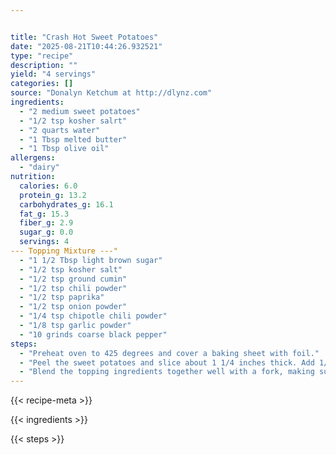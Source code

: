 ```yaml
---


title: "Crash Hot Sweet Potatoes"
date: "2025-08-21T10:44:26.932521"
type: "recipe"
description: ""
yield: "4 servings"
categories: []
source: "Donalyn Ketchum at http://dlynz.com"
ingredients:
  - "2 medium sweet potatoes"
  - "1/2 tsp kosher salrt"
  - "2 quarts water"
  - "1 Tbsp melted butter"
  - "1 Tbsp olive oil"
allergens:
  - "dairy"
nutrition:
  calories: 6.0
  protein_g: 13.2
  carbohydrates_g: 16.1
  fat_g: 15.3
  fiber_g: 2.9
  sugar_g: 0.0
  servings: 4
--- Topping Mixture ---"
  - "1 1/2 Tbsp light brown sugar"
  - "1/2 tsp kosher salt"
  - "1/2 tsp ground cumin"
  - "1/2 tsp chili powder"
  - "1/2 tsp paprika"
  - "1/2 tsp onion powder"
  - "1/4 tsp chipotle chili powder"
  - "1/8 tsp garlic powder"
  - "10 grinds coarse black pepper"
steps:
  - "Preheat oven to 425 degrees and cover a baking sheet with foil."
  - "Peel the sweet potatoes and slice about 1 1/4 inches thick. Add 1/2 tsp salt to water in a saucepan and bring to a boil. Add potato slices and simmer for about 12 minutes, or until slightly softened. Remove carefully to a wire rack and allow to cool for about 10 minutes. While potatoes are cooling, add empty baking sheet to oven to heat."
  - "Blend the topping ingredients together well with a fork, making sure to incorporate the sugar completely. Using a flat bottomed bowl, slightly smash the cooled sweet potato slices onto the preheated, greased baking sheet, taking care that they stay intact. Drizzle each slice with a mixture of the butter and oil and sprinkle evenly with 1/2 of the topping mixture. Gently turn over each slice, drizzle with remaining butter/oil mixture and topping mixture. Avoid dropping the topping on the sheet between the sheets, because it will burn and smoke before the potatoes are done. Roast at 425 degrees for 15 minutes, carefully flip each slice and return to the oven for about 10 minutes more. Serve hot."
---
```


{{< recipe-meta >}}

{{< ingredients >}}

{{< steps >}}
